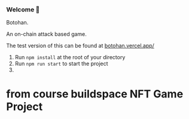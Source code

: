 ### **Welcome 👋**
Botohan. 

An on-chain attack based game. 

The test version of this can be found at [botohan.vercel.app/](https://botohan.vercel.app/)

1. Run `npm install` at the root of your directory
2. Run `npm run start` to start the project
3. 
# from course buildspace NFT Game Project
